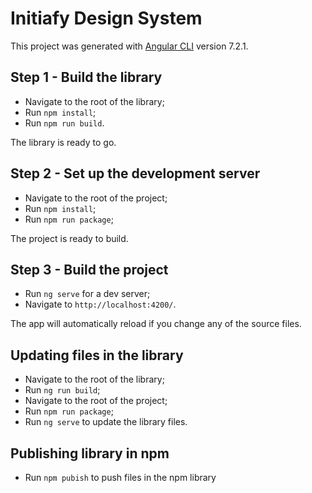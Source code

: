 # Initiafy Design System

This project was generated with [Angular CLI](https://github.com/angular/angular-cli) version 7.2.1.


## Step 1 - Build the library

- Navigate to the root of the library;
- Run `npm install`;
- Run `npm run build`.

The library is ready to go.

## Step 2 - Set up the development server

- Navigate to the root of the project;
- Run `npm install`;
- Run `npm run package`;

The project is ready to build.

## Step 3 - Build the project

- Run `ng serve` for a dev server;
- Navigate to `http://localhost:4200/`.

The app will automatically reload if you change any of the source files.

## Updating files in the library

- Navigate to the root of the library;
- Run `ng run build`;
- Navigate to the root of the project;
- Run `npm run package`;
- Run `ng serve` to update the library files. 

## Publishing library in npm

- Run `npm pubish` to push files in the npm library
